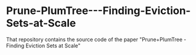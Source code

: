 # Prune-PlumTree---Finding-Eviction-Sets-at-Scale
That repository contains the source code of the paper "Prune+PlumTree - Finding Eviction Sets at Scale"
